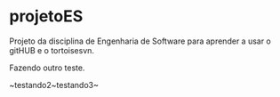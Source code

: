# projetoES
Projeto da disciplina de Engenharia de Software para aprender a usar o gitHUB e o tortoisesvn.

Fazendo outro teste.

~testando2~testando3~
